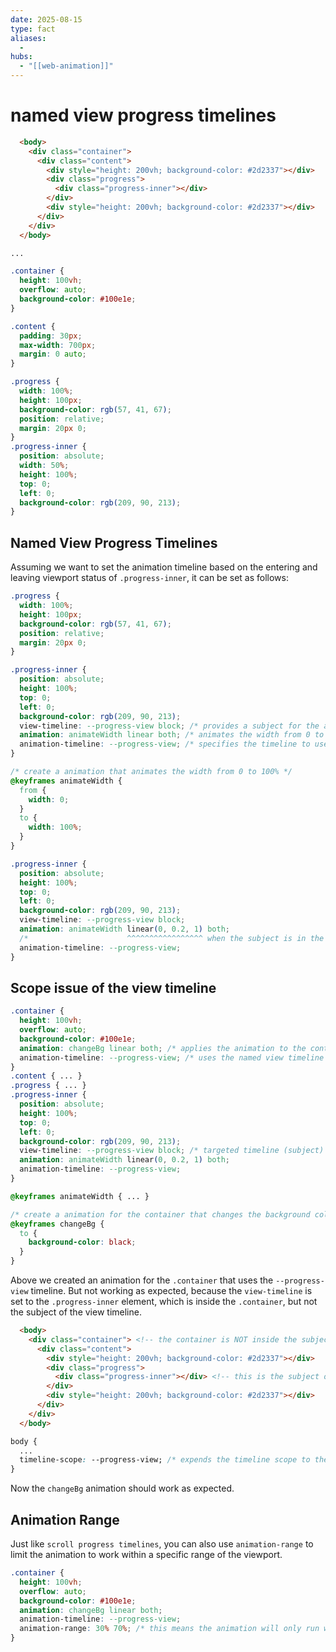 ```yaml
---
date: 2025-08-15
type: fact
aliases:
  -
hubs:
  - "[[web-animation]]"
---
```


# named view progress timelines

```html
  <body>
    <div class="container">
      <div class="content">
        <div style="height: 200vh; background-color: #2d2337"></div>
        <div class="progress">
          <div class="progress-inner"></div>
        </div>
        <div style="height: 200vh; background-color: #2d2337"></div>
      </div>
    </div>
  </body>
```

```css
...

.container {
  height: 100vh;
  overflow: auto;
  background-color: #100e1e;
}

.content {
  padding: 30px;
  max-width: 700px;
  margin: 0 auto;
}

.progress {
  width: 100%;
  height: 100px;
  background-color: rgb(57, 41, 67);
  position: relative;
  margin: 20px 0;
}
.progress-inner {
  position: absolute;
  width: 50%;
  height: 100%;
  top: 0;
  left: 0;
  background-color: rgb(209, 90, 213);
}
```

## Named View Progress Timelines

Assuming we want to set the animation timeline based on the entering and leaving viewport status of `.progress-inner`, it can be set as follows:

```css
.progress {
  width: 100%;
  height: 100px;
  background-color: rgb(57, 41, 67);
  position: relative;
  margin: 20px 0;
}

.progress-inner {
  position: absolute;
  height: 100%;
  top: 0;
  left: 0;
  background-color: rgb(209, 90, 213);
  view-timeline: --progress-view block; /* provides a subject for the animation timeline (in this case, itself) */
  animation: animateWidth linear both; /* animates the width from 0 to 100% */
  animation-timeline: --progress-view; /* specifies the timeline to use a subject view progress (in this case, itself) */
}

/* create a animation that animates the width from 0 to 100% */
@keyframes animateWidth {
  from {
    width: 0;
  }
  to {
    width: 100%;
  }
}
```


```css
.progress-inner {
  position: absolute;
  height: 100%;
  top: 0;
  left: 0;
  background-color: rgb(209, 90, 213);
  view-timeline: --progress-view block;
  animation: animateWidth linear(0, 0.2, 1) both;
  /*                      ^^^^^^^^^^^^^^^^^ when the subject is in the middle of the viewport, the animation progresses at 20% */
  animation-timeline: --progress-view;
}
```

## Scope issue of the view timeline

```css
.container {
  height: 100vh;
  overflow: auto;
  background-color: #100e1e;
  animation: changeBg linear both; /* applies the animation to the container */
  animation-timeline: --progress-view; /* uses the named view timeline from the `.progress-inner` element */
}
.content { ... }
.progress { ... }
.progress-inner {
  position: absolute;
  height: 100%;
  top: 0;
  left: 0;
  background-color: rgb(209, 90, 213);
  view-timeline: --progress-view block; /* targeted timeline (subject) */
  animation: animateWidth linear(0, 0.2, 1) both;
  animation-timeline: --progress-view;
}

@keyframes animateWidth { ... }

/* create a animation for the container that changes the background color */
@keyframes changeBg {
  to {
    background-color: black;
  }
}
```

Above we created an animation for the `.container` that uses the `--progress-view` timeline. But not working as expected, because the `view-timeline` is set to the `.progress-inner` element, which is inside the `.container`, but not the subject of the view timeline.


```html
  <body>
    <div class="container"> <!-- the container is NOT inside the subject -->
      <div class="content">
        <div style="height: 200vh; background-color: #2d2337"></div>
        <div class="progress">
          <div class="progress-inner"></div> <!-- this is the subject of the view timeline -->
        </div>
        <div style="height: 200vh; background-color: #2d2337"></div>
      </div>
    </div>
  </body>
```

```css
body {
  ...
  timeline-scope: --progress-view; /* expends the timeline scope to the body element */
}
```

Now the `changeBg` animation should work as expected.

## Animation Range

Just like `scroll progress timelines`, you can also use `animation-range` to limit the animation to work within a specific range of the viewport.

```css
.container {
  height: 100vh;
  overflow: auto;
  background-color: #100e1e;
  animation: changeBg linear both;
  animation-timeline: --progress-view;
  animation-range: 30% 70%; /* this means the animation will only run when the subject into the viewport is between 30% and 70% */
}
```
